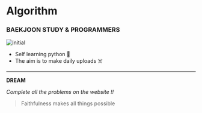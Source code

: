 # Algorithm
### BAEKJOON STUDY & PROGRAMMERS
![initial](https://i.pinimg.com/474x/7f/f8/39/7ff839e423dd5960a135303ed20874d6.jpg)

- Self learning python 🤖
- The aim is to make daily uploads ☠️



-------------------------------------------------------
**DREAM**

*Complete all the problems on the website !!*

>Faithfulness makes all things possible